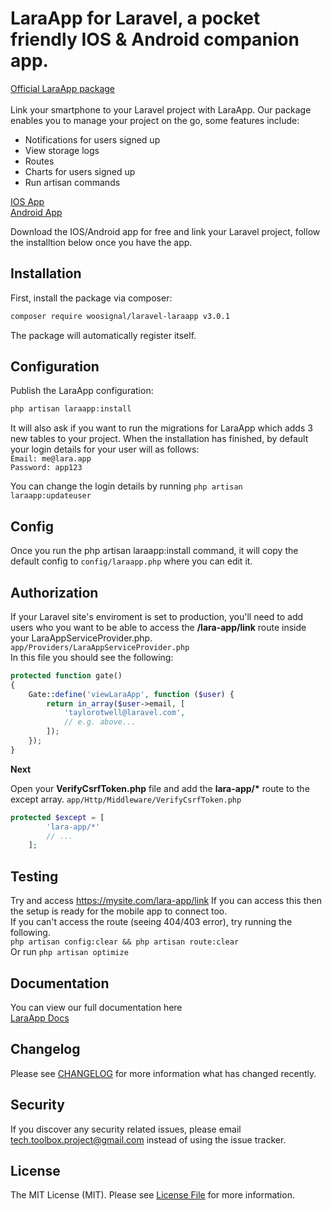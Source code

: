 # LaraApp for Laravel, a pocket friendly IOS & Android companion app.

[Official LaraApp package](https://thelara.app)
<br>
<br>
Link your smartphone to your Laravel project with LaraApp. 
Our package enables you to manage your project on the go, some features include:
* Notifications for users signed up
* View storage logs
* Routes
* Charts for users signed up
* Run artisan commands

[IOS App](https://apps.apple.com/us/app/laraapp-for-laravel-artisans/id1489590015)
<br>
[Android App](https://play.google.com/store/apps/details?id=com.mavsoft.laraapp)

Download the IOS/Android app for free and link your Laravel project, follow the installtion below once you have the app.

## Installation

First, install the package via composer:

``` bash
composer require woosignal/laravel-laraapp v3.0.1
```

The package will automatically register itself.

## Configuration

Publish the LaraApp configuration:

```bash
php artisan laraapp:install
```

It will also ask if you want to run the migrations for LaraApp which adds 3 new tables to your project.
When the installation has finished, by default your login details for your user will as follows:
<br>`Email: me@lara.app`
<br>`Password: app123`

You can change the login details by running `php artisan laraapp:updateuser`

## Config
Once you run the php artisan laraapp:install command, it will copy the default config to `config/laraapp.php` where you can edit it.

## Authorization

If your Laravel site's enviroment is set to production, you'll need to add users who you want to be able to access the **/lara-app/link** route inside your LaraAppServiceProvider.php.
<br>
`app/Providers/LaraAppServiceProvider.php`
<br>
In this file you should see the following:
```php
protected function gate()
{
    Gate::define('viewLaraApp', function ($user) {
        return in_array($user->email, [
            'taylorotwell@laravel.com',
            // e.g. above...
        ]);
    });
}
```


**Next**

Open your **VerifyCsrfToken.php** file and add the **lara-app/\*** route to the except array.
`app/Http/Middleware/VerifyCsrfToken.php`

```php 
protected $except = [
        'lara-app/*'
        // ...
    ];
```

## Testing
Try and access https://mysite.com/lara-app/link
If you can access this then the setup is ready for the mobile app to connect too.
<br>
If you can't access the route (seeing 404/403 error), try running the following.
<br>
`php artisan config:clear && php artisan route:clear`
<br>
Or run `php artisan optimize`

## Documentation
You can view our full documentation here <br>[LaraApp Docs](https://thelara.app/docs/1.0/getting-started)

## Changelog

Please see [CHANGELOG](CHANGELOG.md) for more information what has changed recently.

## Security

If you discover any security related issues, please email tech.toolbox.project@gmail.com instead of using the issue tracker.

## License

The MIT License (MIT). Please see [License File](LICENSE.md) for more information.
